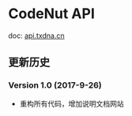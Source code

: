 # CodeNut API

doc: [api.txdna.cn](#api.txdna.cn)

## 更新历史

### Version 1.0 (2017-9-26)

* 重构所有代码，增加说明文档网站
